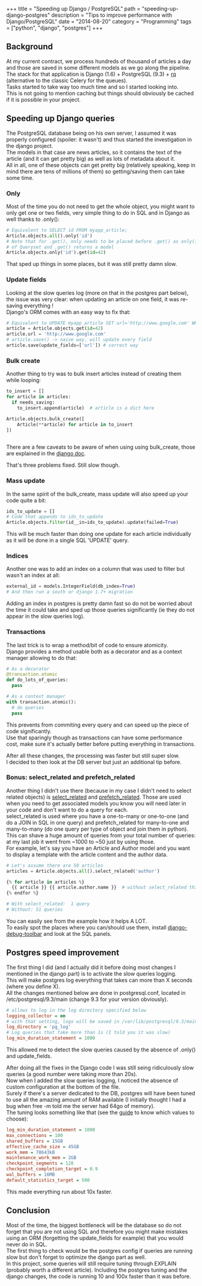 +++
title = "Speeding up Django / PostgreSQL"
path = "speeding-up-django-postgres"
description = "Tips to improve performance with Django/PostgreSQL"
date = "2014-08-20"
category = "Programming"
tags = ["python", "django", "postgres"]
+++

## Background

At my current contract, we process hundreds of thousand of articles a day and those are saved in some different models as we go along the pipeline. The stack for that application is Django (1.6) + PostgreSQL (9.3) + [rq](http://python-rq.org/) (alternative to the classic Celery for the queues).   
Tasks started to take way too much time and so I started looking into.  
This is not going to mention caching but things should obviously be cached if it is possible in your project.  


## Speeding up Django queries
The PostgreSQL database being on his own server, I assumed it was properly configured (spoiler: it wasn't) and thus started the investigation in the django project.  
The models in that case are news articles, so it contains the text of the article (and it can get pretty big) as well as lots of metadata about it.   
All in all, one of these objects can get pretty big (relatively speaking, keep in mind there are tens of millions of them) so getting/saving them can take some time.  

### Only
Most of the time you do not need to get the whole object, you might want to only get one or two fields, very simple thing to do in SQL and in Django as well thanks to .only():

```python
# Equivalent to SELECT id FROM myapp_article;
Article.objects.all().only('id')
# Note that for .get(), only needs to be placed before .get() as only() is a method
# of Queryset and .get() returns a model
Article.objects.only('id').get(id=42)
```
That sped up things in some places, but it was still pretty damn slow.  

### Update fields
Looking at the slow queries log (more on that in the postgres part below), the issue was very clear: when updating an article on one field, it was re-saving everything !  
Django's ORM comes with an easy way to fix that:

```python
# Equivalent to UPDATE myapp_article SET url='http://www.google.com' WHERE id = 42;
article = Article.objects.get(id=42)
article.url = 'http://www.google.com'
# article.save() -> naive way, will update every field
article.save(update_fields=['url']) # correct way
```

### Bulk create
Another thing to try was to bulk insert articles instead of creating them while looping:

```python
to_insert = []
for article in articles:
  if needs_saving:
    to_insert.append(article)  # article is a dict here

Article.objects.bulk_create([
    Article(**article) for article in to_insert
])
    
```
There are a few caveats to be aware of when using using bulk_create, those are explained in the [django doc](https://docs.djangoproject.com/en/dev/ref/models/querysets/#bulk-create).  

That's three problems fixed. Still slow though.  

### Mass update
In the same spirit of the bulk_create, mass update will also speed up your code quite a bit:

```python
ids_to_update = []
# Code that appends to ids_to_update
Article.objects.filter(id__in=ids_to_update).update(failed=True)
```
This will be much faster than doing one update for each article individually as it will be done in a single SQL 'UPDATE' query.

### Indices
Another one was to add an index on a column that was used to filter but wasn't an index at all:

```python
external_id = models.IntegerField(db_index=True)
# And then run a south or django 1.7+ migration
```
Adding an index in postgres is pretty damn fast so do not be worried about the time it could take and sped up those queries significantly (ie they do not appear in the slow queries log).

### Transactions
The last trick is to wrap a method/bit of code to ensure atomicity.  
Django provides a method usable both as a decorator and as a context manager allowing to do that:

```python
# As a decorator
@transaction.atomic
def do_lots_of_queries:
  pass

# As a context manager
with transaction.atomic():
  # do queries
  pass
```
This prevents from commiting every query and can speed up the piece of code significantly.  
Use that sparingly though as transactions can have some performance cost, make sure it's actually better before putting everything in transactions.

After all these changes, the processing was faster but still super slow.  
I decided to then look at the DB server but just an additional tip before.

### Bonus: select_related and prefetch_related
Another thing I didn't use there (because in my case I didn't need to select related objects) is [select_related](https://docs.djangoproject.com/en/dev/ref/models/querysets/#django.db.models.query.QuerySet.select_related) and [prefetch_related](https://docs.djangoproject.com/en/dev/ref/models/querysets/#prefetch-related).
Those are used when you need to get associated models you know you will need later in your code and don't want to do a query for each.  
select_related is used where you have a one-to-many or one-to-one (and do a JOIN in SQL in one query) and prefetch_related for many-to-one and many-to-many (do one query per type of object and join them in python).  
This can shave a huge amount of queries from your total number of queries: at my last job it went from ~1000 to ~50 just by using those.  
For example, let's say you have an Article and Author model and you want to display a template with the article content and the author data.  

```python
# Let's assume there are 50 articles
articles = Article.objects.all().select_related('author')

{% for article in articles %}
  {{ article }} {{ article.author.name }}  # without select_related this will do an additional query per loop
{% endfor %}

# With select_related:  1 query
# Without: 51 queries
```
You can easily see from the example how it helps A LOT.  
To easily spot the places where you can/should use them, install [django-debug-toolbar](https://github.com/django-debug-toolbar/django-debug-toolbar) and look at the SQL panels.

## Postgres speed improvement
The first thing I did (and I actually did it before doing most changes I mentioned in the django part) is to activate the slow queries logging.  
This will make postgres log everything that takes can more than X seconds (where you define X).  
All the changes mentioned below are done in postgresql.conf, located in /etc/postgresql/9.3/main (change 9.3 for your version obviously).

```ini
# allows to log in the log directory specified below
logging_collector = on 
# with that setting, logs will be saved in /var/lib/postgresql/9.3/main/pg_log/
log_directory = 'pg_log'
# Log queries that take more than 1s (I told you it was slow)
log_min_duration_statement = 1000
```

This allowed me to detect the slow queries caused by the absence of .only() and update_fields.  

After doing all the fixes in the Django code I was still seing ridiculously slow queries (a good number were taking more than 20s).  
Now when I added the slow queries logging, I noticed the absence of custom configuration at the bottom of the file.  
Surely if there's a server dedicated to the DB, postgres will have been tuned to use all the amazing amount of RAM available (I initially thought I had a bug when free -m told me the server had 64go of memory).  
The tuning looks something like that (see the [guide](https://wiki.postgresql.org/wiki/Tuning_Your_PostgreSQL_Server) to know which values to choose):

```ini
log_min_duration_statement = 1000
max_connections = 100
shared_buffers = 15GB
effective_cache_size = 45GB
work_mem = 78643kB
maintenance_work_mem = 2GB
checkpoint_segments = 128
checkpoint_completion_target = 0.9
wal_buffers = 16MB
default_statistics_target = 500
```
This made everything run about 10x faster.  

## Conclusion
Most of the time, the biggest bottleneck will be the database so do not forget that you are not using SQL and therefore you might make mistakes using an ORM (forgetting the update_fields for example) that you would never do in SQL.  
The first thing to check would be the postgres config if queries are running slow but don't forget to optimize the django part as well.  
In this project, some queries will still require tuning through EXPLAIN (probably worth a different article).
Including the postgres tuning and the django changes, the code is running 10 and 100x faster than it was before.
